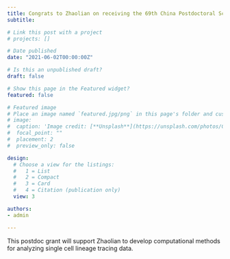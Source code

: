 ```yaml
---
title: Congrats to Zhaolian on receiving the 69th China Postdoctoral Science Foundation! (第69批中国博士后科学基金)
subtitle: 

# Link this post with a project
# projects: []

# Date published
date: "2021-06-02T00:00:00Z"

# Is this an unpublished draft?
draft: false

# Show this page in the Featured widget?
featured: false

# Featured image
# Place an image named `featured.jpg/png` in this page's folder and customize its options here.
# image:
#  caption: 'Image credit: [**Unsplash**](https://unsplash.com/photos/CpkOjOcXdUY)'
#  focal_point: ""
#  placement: 2
#  preview_only: false

design:
  # Choose a view for the listings:
  #   1 = List
  #   2 = Compact
  #   3 = Card
  #   4 = Citation (publication only)
  view: 3

authors:
- admin

---
```


This postdoc grant will support Zhaolian to develop computational methods for analyzing single cell lineage tracing data.
